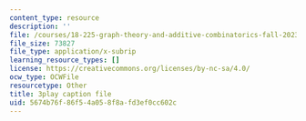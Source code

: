 ```yaml
---
content_type: resource
description: ''
file: /courses/18-225-graph-theory-and-additive-combinatorics-fall-2023/RD9AWDdj-Yk_captions.vtt
file_size: 73827
file_type: application/x-subrip
learning_resource_types: []
license: https://creativecommons.org/licenses/by-nc-sa/4.0/
ocw_type: OCWFile
resourcetype: Other
title: 3play caption file
uid: 5674b76f-86f5-4a05-8f8a-fd3ef0cc602c
---
```

